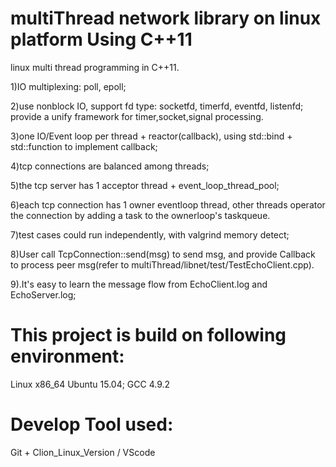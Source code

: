 # multiThread network library on linux platform Using C++11

linux multi thread programming in C++11.

1)IO multiplexing: poll, epoll;

2)use nonblock IO, support fd type: socketfd, timerfd, eventfd, listenfd;  provide a unify framework for timer,socket,signal processing.

3)one IO/Event loop per thread + reactor(callback), using std::bind + std::function to implement callback;

4)tcp connections are balanced among threads;

5)the tcp server has 1 acceptor thread + event_loop_thread_pool;

6)each tcp connection has 1 owner eventloop thread, other threads operator the connection by  adding a task to the ownerloop's taskqueue. 

7)test cases could run independently, with valgrind memory detect;

8)User call TcpConnection::send(msg) to send msg, and provide Callback to process peer msg(refer to multiThread/libnet/test/TestEchoClient.cpp).

9).It's easy to learn the message flow from EchoClient.log and EchoServer.log;



# This project is build on following environment:
  Linux  x86_64 Ubuntu 15.04; GCC 4.9.2
  
# Develop Tool used: 
Git + Clion_Linux_Version / VScode

